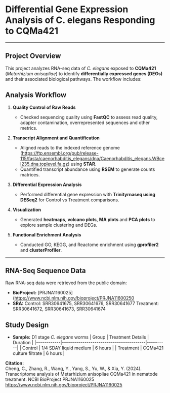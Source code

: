 # Differential Gene Expression Analysis of C. elegans Responding to CQMa421

---

## Project Overview
This project analyzes RNA-seq data of *C. elegans* exposed to **CQMa421** (*Metarhizium anisopliae*) to identify **differentially expressed genes (DEGs)** and their associated biological pathways. The workflow includes:
## Analysis Workflow

1. **Quality Control of Raw Reads**  
   - Checked sequencing quality using **FastQC** to assess read quality, adapter contamination, overrepresented sequences and other metrics.

2. **Transcript Alignment and Quantification**  
   - Aligned reads to the indexed reference genome (https://ftp.ensembl.org/pub/release-115/fasta/caenorhabditis_elegans/dna/Caenorhabditis_elegans.WBcel235.dna.toplevel.fa.gz) using **STAR**.  
   - Quantified transcript abundance using **RSEM** to generate counts matrices.

3. **Differential Expression Analysis**  
   - Performed differential gene expression with **Trinityrnaseq using DESeq2** for Control vs Treatment comparisons.

4. **Visualization**  
   - Generated **heatmaps**, **volcano plots**, **MA plots** and **PCA plots** to explore sample clustering and DEGs.

5. **Functional Enrichment Analysis**  
   - Conducted GO, KEGG, and Reactome enrichment using **gprofiler2** and **clusterProfiler**.


---

## RNA-Seq Sequence Data

Raw RNA-seq data were retrieved from the public domain:

- **BioProject:** [PRJNA1160025](https://www.ncbi.nlm.nih.gov/bioproject/PRJNA11600250
- **SRA:** Control: SRR30641675, SRR30641676, SRR30641677
           Treatment: SRR30641672, SRR30641673, SRR30641674


## Study Design
- **Sample:** D1 stage *C. elegans* worms
| Group      | Treatment Details                        | Duration |
|------------|-----------------------------------------|----------|
| Control    | 1/4 SDAY liquid medium                   | 6 hours  |
| Treatment  | CQMa421 culture filtrate                 | 6 hours  |


**Citation:**  
Cheng, C., Zhang, R., Wang, Y., Yang, S., Yu, W., & Xia, Y. (2024). Transcriptome analysis of Metarhizium anisopliae CQMa421 in nematode treatment. NCBI BioProject PRJNA1160025 https://www.ncbi.nlm.nih.gov/bioproject/PRJNA1160025



